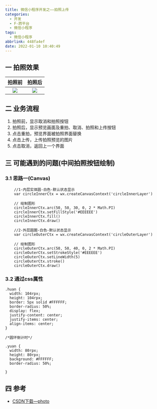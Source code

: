 ```yaml
---
title: 微信小程序开发之——拍照上传
categories:
  - 开发
  - F-跨平台
  - 微信小程序
tags:
  - 微信小程序
abbrlink: 448fa4ef
date: 2022-01-10 10:40:49
---
```

## 一 拍照效果

| 拍照前 | 拍照后 |
| :----: | :----: |
| ![][1] | ![][2] |

<!--more-->

## 二 业务流程

1. 拍照前，显示取消和拍照按钮
2. 拍照后，显示预览画面及重拍、取消、拍照和上传按钮
3. 点击重拍，预览界面被拍照界面替换
4. 点击上传，上传拍照预览的图片
5. 点击取消，返回上一个界面

## 三  可能遇到的问题(中间拍照按钮绘制)

### 3.1 思路一(Canvas)

```
    //1-内层实体圆-白色-默认状态显示
    var circleInnerCtx = wx.createCanvasContext('circleInnerLayer')

    // 绘制图形
    circleInnerCtx.arc(50, 50, 30, 0, 2 * Math.PI)
    circleInnerCtx.setFillStyle('#EEEEEE')
    circleInnerCtx.fill()
    circleInnerCtx.draw()

    //2-外层圆圈-白色-默认状态显示
    var circleOuterCtx = wx.createCanvasContext('circleOuterLayer')

    // 绘制图形
    circleOuterCtx.arc(50, 50, 40, 0, 2 * Math.PI)
    circleOuterCtx.setStrokeStyle('#EEEEEE')
    circleOuterCtx.setLineWidth(5)
    circleOuterCtx.stroke()
    circleOuterCtx.draw()
```

### 3.2 通过css属性

```
.huan {
  width: 104rpx;
  height: 104rpx;
  border: 5px solid #FFFFFF;
  border-radius: 50%;
  display: flex;
  justify-content: center;
  justify-items: center;
  align-items: center;
}

/*圆环倒计时*/

.yuan {
  width: 80rpx;
  height: 80rpx;
  background: #FFFFFF;
  border-radius: 50%;

}
```

## 四 参考

* [CSDN下载—photo](https://download.csdn.net/download/Calvin_zhou/75225654)



[1]:https://raw.githubusercontent.com/PGzxc/CDN/master/blog-wechat/wechat-camera-photo-take-before.png
[2]:https://raw.githubusercontent.com/PGzxc/CDN/master/blog-wechat/wechat-camera-photo-take-after.png

